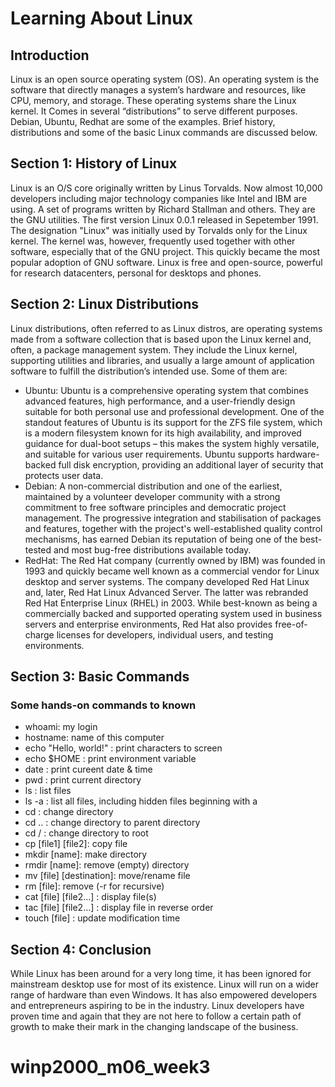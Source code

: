# Learning About Linux

## Introduction
Linux is an open source operating system (OS). An operating system is the software that directly manages a system’s hardware and resources, like CPU, memory, and storage. These operating systems share the Linux kernel. It Comes in several “distributions” to serve different purposes. Debian, Ubuntu, Redhat are some of the examples. Brief history, distributions and some of the basic Linux commands are discussed below.

## Section 1: History of Linux
Linux is an O/S core originally written by Linus Torvalds. Now almost 10,000 developers including major technology companies like Intel and IBM are using.
A set of programs written by Richard Stallman and others. They are the GNU utilities.
The first version Linux 0.0.1 released in Sepetember 1991. The designation "Linux" was initially used by Torvalds only for the Linux kernel. The kernel was, however, frequently used together with other software, especially that of the GNU project. This quickly became the most popular adoption of GNU software. Linux is free and open-source, powerful for research datacenters, personal for desktops and phones.

## Section 2: Linux Distributions
Linux distributions, often referred to as Linux distros, are operating systems made from a software collection that is based upon the Linux kernel and, often, a package management system. They include the Linux kernel, supporting utilities and libraries, and usually a large amount of application software to fulfill the distribution’s intended use. Some of them are:
- Ubuntu: Ubuntu is a comprehensive operating system that combines advanced features, high performance, and a user-friendly design suitable for both personal use and professional development. One of the standout features of Ubuntu is its support for the ZFS file system, which is a modern filesystem known for its high availability, and improved guidance for dual-boot setups – this makes the system highly versatile, and suitable for various user requirements.
Ubuntu supports hardware-backed full disk encryption, providing an additional layer of security that protects user data.
- Debian: A non-commercial distribution and one of the earliest, maintained by a volunteer developer community with a strong commitment to free software principles and democratic project management. The progressive integration and stabilisation of packages and features, together with the project's well-established quality control mechanisms, has earned Debian its reputation of being one of the best-tested and most bug-free distributions available today.
- RedHat: The Red Hat company (currently owned by IBM) was founded in 1993 and quickly became well known as a commercial vendor for Linux desktop and server systems. The company developed Red Hat Linux and, later, Red Hat Linux Advanced Server. The latter was rebranded Red Hat Enterprise Linux (RHEL) in 2003. While best-known as being a commercially backed and supported operating system used in business servers and enterprise environments, Red Hat also provides free-of-charge licenses for developers, individual users, and testing environments.

## Section 3: Basic Commands
### Some hands-on commands to known
- whoami: my login
- hostname: name of this computer
- echo "Hello, world!" : print characters to screen
- echo $HOME : print environment variable
- date : print cureent date & time
- pwd : print current directory
- ls : list files
- ls -a : list all files, including hidden files beginning with a
- cd : change directory
- cd .. : change directory to parent directory 
- cd / : change directory to root
- cp [file1] [file2]: copy file
- mkdir [name]: make directory
- rmdir [name]: remove (empty) directory
- mv [file] [destination]: move/rename file
- rm [file]: remove (-r for recursive)
- cat [file] [file2…] : display file(s)
- tac [file] [file2…] : display file in reverse order
- touch [file] : update modification time

## Section 4: Conclusion
While Linux has been around for a very long time, it has been ignored for mainstream desktop use for most of its existence. Linux will run on a wider range of hardware than even Windows. It has also empowered developers and entrepreneurs aspiring to be in the industry. Linux developers have proven time and again that they are not here to follow a certain path of growth to make their mark in the changing landscape of the business.



# winp2000_m06_week3
